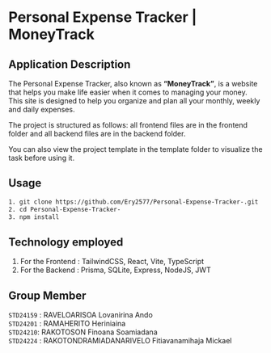 # Personal Expense Tracker | MoneyTrack 

## Application Description 
The Personal Expense Tracker, also known as **“MoneyTrack”**, is a website that helps you make life easier when it comes to managing your money. This site is designed to help you organize and plan all your monthly, weekly and daily expenses.

The project is structured as follows: all frontend files are in the frontend folder and all backend files are in the backend folder.

You can also view the project template in the template folder to visualize the task before using it.

## Usage
``` bash 
1. git clone https://github.com/Ery2577/Personal-Expense-Tracker-.git   
2. cd Personal-Expense-Tracker-  
3. npm install 
```

## Technology employed
1. For the Frontend : TailwindCSS, React, Vite, TypeScript
2. For the Backend : Prisma, SQLite, Express, NodeJS, JWT


## Group Member 
` STD24159 ` : RAVELOARISOA Lovanirina Ando <br> 
` STD24201 ` : RAMAHERITO Heriniaina <br>
` STD24210 `: RAKOTOSON Finoana Soamiadana <br>
` STD24224 ` : RAKOTONDRAMIADANARIVELO Fitiavanamihaja Mickael